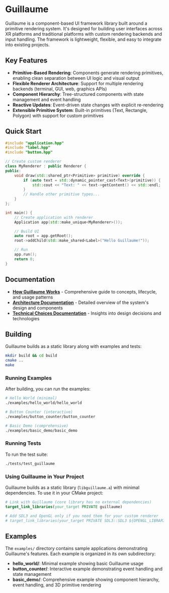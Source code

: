 # Guillaume

Guillaume is a component-based UI framework library built around a primitive rendering system. It's designed for building user interfaces across XR platforms and traditional platforms with custom rendering backends and input handling. The framework is lightweight, flexible, and easy to integrate into existing projects.

## Key Features

- **Primitive-Based Rendering**: Components generate rendering primitives, enabling clean separation between UI logic and visual output
- **Flexible Renderer Architecture**: Support for multiple rendering backends (terminal, GUI, web, graphics APIs)
- **Component Hierarchy**: Tree-structured components with state management and event handling
- **Reactive Updates**: Event-driven state changes with explicit re-rendering
- **Extensible Primitive System**: Built-in primitives (Text, Rectangle, Polygon) with support for custom primitives

## Quick Start

```cpp
#include "application.hpp"
#include "label.hpp"
#include "button.hpp"

// Create custom renderer
class MyRenderer : public Renderer {
public:
    void draw(std::shared_ptr<Primitive> primitive) override {
        if (auto text = std::dynamic_pointer_cast<Text>(primitive)) {
            std::cout << "Text: " << text->getContent() << std::endl;
        }
        // Handle other primitive types...
    }
};

int main() {
    // Create application with renderer
    Application app(std::make_unique<MyRenderer>());

    // Build UI
    auto root = app.getRoot();
    root->addChild(std::make_shared<Label>("Hello Guillaume!"));

    // Run
    app.run();
    return 0;
}
```

## Documentation

- **[How Guillaume Works](docs/HOW_GUILLAUME_WORKS.md)** - Comprehensive guide to concepts, lifecycle, and usage patterns
- **[Architecture Documentation](docs/ARCHITECTURE.md)** - Detailed overview of the system's design and components
- **[Technical Choices Documentation](docs/TECHNICAL_CHOICES.md)** - Insights into design decisions and technologies

## Building

Guillaume builds as a static library along with examples and tests:

```bash
mkdir build && cd build
cmake ..
make
```

### Running Examples

After building, you can run the examples:

```bash
# Hello World (minimal)
./examples/hello_world/hello_world

# Button Counter (interactive)
./examples/button_counter/button_counter

# Basic Demo (comprehensive)
./examples/basic_demo/basic_demo
```

### Running Tests

To run the test suite:

```bash
./tests/test_guillaume
```

### Using Guillaume in Your Project

Guillaume builds as a static library (`libguillaume.a`) with minimal dependencies. To use it in your CMake project:

```cmake
# Link with Guillaume (core library has no external dependencies)
target_link_libraries(your_target PRIVATE guillaume)

# Add SDL3 and OpenGL only if you need them for your custom renderer
# target_link_libraries(your_target PRIVATE SDL3::SDL3 ${OPENGL_LIBRARIES})
```

## Examples

The `examples/` directory contains sample applications demonstrating Guillaume's features. Each example is organized in its own subdirectory:

- **hello_world/**: Minimal example showing basic Guillaume usage
- **button_counter/**: Interactive example demonstrating event handling and state management
- **basic_demo/**: Comprehensive example showing component hierarchy, event handling, and 3D primitive rendering
